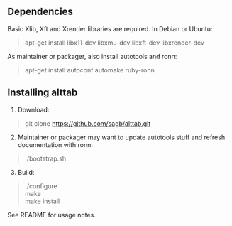 
Dependencies
------------

Basic Xlib, Xft and Xrender libraries are required.
In Debian or Ubuntu:

> apt-get install libx11-dev libxmu-dev libxft-dev libxrender-dev

As maintainer or packager, also install autotools and ronn:

> apt-get install autoconf automake ruby-ronn


Installing alttab
-----------------

1. Download:

> git clone https://github.com/sagb/alttab.git

2. Maintainer or packager may want to update autotools stuff and refresh documentation with ronn:

> ./bootstrap.sh

3. Build:

> ./configure  
> make  
> make install

See README for usage notes.

